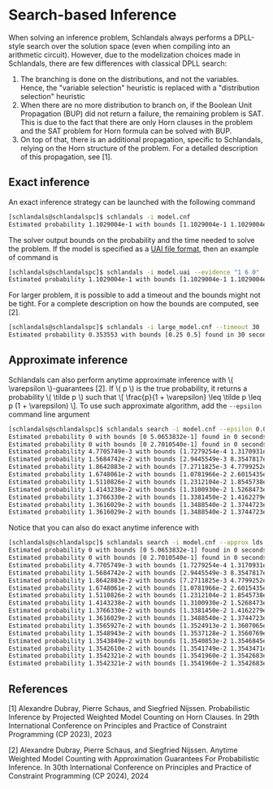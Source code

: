 # Search-based Inference

When solving an inference problem, Schlandals always performs a DPLL-style search over the solution space (even when compiling into an arithmetic circuit).
However, due to the modelization choices made in Schlandals, there are few differences with classical DPLL search:
1. The branching is done on the distributions, and not the variables. Hence, the "variable selection" heuristic is replaced with a "distribution selection" heuristic
2. When there are no more distribution to branch on, if the Boolean Unit Propagation (BUP) did not return a failure, the remaining problem is SAT. This is due to the fact that there are only Horn clauses in the problem and the SAT problem for Horn formula can be solved with BUP.
3. On top of that, there is an additional propagation, specific to Schlandals, relying on the Horn structure of the problem. For a detailed description of this propagation, see [1].

## Exact inference

An exact inference strategy can be launched with the following command

```bash
[schlandals@schlandalspc]$ schlandals -i model.cnf
Estimated probability 1.1029004e-1 with bounds [1.1029004e-1 1.1029004e-1] found in 0 seconds
```
The solver output bounds on the probability and the time needed to solve the problem. If the model is specified as a [UAI file format](../modelization/bn/uai.md), then an example of command is
```bash
[schlandals@schlandalspc]$ schlandals -i model.uai --evidence "1 6 0"
Estimated probability 1.1029004e-1 with bounds [1.1029004e-1 1.1029004e-1] found in 0 seconds
```

For larger problem, it is possible to add a timeout and the bounds might not be tight. For a complete description on how the bounds are computed, see [2].
```bash
[schlandals@schlandalspc]$ schlandals -i large_model.cnf --timeout 30
Estimated probability 0.353553 with bounds [0.25 0.5] found in 30 seconds
```

## Approximate inference

Schlandals can also perform anytime approximate inference with \\( \varepsilon \\)-guarantees [2]. If \\( p \\) is the true probability, it returns a probability \\( \tilde p \\) such that \\[ \frac{p}{1 + \varepsilon} \leq \tilde p \leq p (1 + \varepsilon) \\].
To use such approximate algorithm, add the `--epsilon` command line argument
```bash
[schlandals@schlandalspc]$ schlandals search -i model.cnf --epsilon 0.01 --approx lds
Estimated probability 0 with bounds [0 5.0653832e-1] found in 0 seconds
Estimated probability 0 with bounds [0 2.7010540e-1] found in 0 seconds
Estimated probability 4.7705749e-3 with bounds [1.7279254e-4 1.3170931e-1] found in 0 seconds
Estimated probability 1.5684742e-2 with bounds [2.9445549e-3 8.3547817e-2] found in 0 seconds
Estimated probability 1.8642883e-2 with bounds [7.2711825e-3 4.7799252e-2] found in 0 seconds
Estimated probability 1.6748061e-2 with bounds [1.0781966e-2 2.6015435e-2] found in 0 seconds
Estimated probability 1.5110826e-2 with bounds [1.2312104e-2 1.8545738e-2] found in 0 seconds
Estimated probability 1.4143238e-2 with bounds [1.3100930e-2 1.5268473e-2] found in 1 seconds
Estimated probability 1.3766330e-2 with bounds [1.3381450e-2 1.4162279e-2] found in 2 seconds
Estimated probability 1.3616029e-2 with bounds [1.3488540e-2 1.3744723e-2] found in 4 seconds
Estimated probability 1.3616029e-2 with bounds [1.3488540e-2 1.3744723e-2] found in 4 seconds
```

Notice that you can also do exact anytime inference with
```bash
[schlandals@schlandalspc]$ schlandals search -i model.cnf --approx lds
Estimated probability 0 with bounds [0 5.0653832e-1] found in 0 seconds
Estimated probability 0 with bounds [0 2.7010540e-1] found in 0 seconds
Estimated probability 4.7705749e-3 with bounds [1.7279254e-4 1.3170931e-1] found in 0 seconds
Estimated probability 1.5684742e-2 with bounds [2.9445549e-3 8.3547817e-2] found in 0 seconds
Estimated probability 1.8642883e-2 with bounds [7.2711825e-3 4.7799252e-2] found in 0 seconds
Estimated probability 1.6748061e-2 with bounds [1.0781966e-2 2.6015435e-2] found in 0 seconds
Estimated probability 1.5110826e-2 with bounds [1.2312104e-2 1.8545738e-2] found in 1 seconds
Estimated probability 1.4143238e-2 with bounds [1.3100930e-2 1.5268473e-2] found in 1 seconds
Estimated probability 1.3766330e-2 with bounds [1.3381450e-2 1.4162279e-2] found in 2 seconds
Estimated probability 1.3616029e-2 with bounds [1.3488540e-2 1.3744723e-2] found in 4 seconds
Estimated probability 1.3565927e-2 with bounds [1.3524913e-2 1.3607065e-2] found in 6 seconds
Estimated probability 1.3548943e-2 with bounds [1.3537128e-2 1.3560769e-2] found in 8 seconds
Estimated probability 1.3543849e-2 with bounds [1.3540853e-2 1.3546845e-2] found in 10 seconds
Estimated probability 1.3542610e-2 with bounds [1.3541749e-2 1.3543471e-2] found in 11 seconds
Estimated probability 1.3542321e-2 with bounds [1.3541960e-2 1.3542683e-2] found in 13 seconds
Estimated probability 1.3542321e-2 with bounds [1.3541960e-2 1.3542683e-2] found in 13 seconds
```

## References

[1] Alexandre Dubray, Pierre Schaus, and Siegfried Nijssen. Probabilistic Inference by Projected Weighted Model Counting on Horn Clauses. In 29th International Conference on Principles and Practice of Constraint Programming (CP 2023), 2023

[2] Alexandre Dubray, Pierre Schaus, and Siegfried Nijssen. Anytime Weighted Model Counting with Approximation Guarantees For Probabilistic Inference. In 30th International Conference on Principles and Practice of Constraint Programming (CP 2024), 2024
